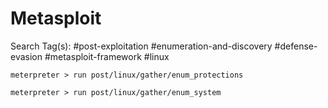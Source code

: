 # Metasploit

Search Tag(s): #post-exploitation #enumeration-and-discovery #defense-evasion #metasploit-framework #linux

```
meterpreter > run post/linux/gather/enum_protections

meterpreter > run post/linux/gather/enum_system
```
